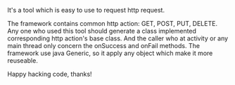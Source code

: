 It's a tool which is easy to use to request http request.

The framework contains common http action: GET, POST, PUT, DELETE. Any one who used this tool should generate a class implemented corresponding http action's base class. And the caller who at activity or any main thread only concern the onSuccess and onFail methods. The framework use java Generic, so it apply any object which make it more reuseable.


Happy hacking code, thanks!
